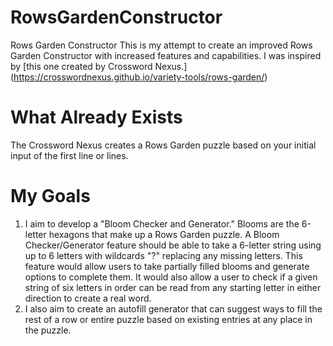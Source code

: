 # RowsGardenConstructor
Rows Garden Constructor
This is my attempt to create an improved Rows Garden Constructor with increased features and capabilities.
I was inspired by [this one created by Crossword Nexus.] (https://crosswordnexus.github.io/variety-tools/rows-garden/)

# What Already Exists
The Crossword Nexus creates a Rows Garden puzzle based on your initial input of the first line or lines. 

# My Goals
1. I aim to develop a "Bloom Checker and Generator." Blooms are the 6-letter hexagons that make up a Rows Garden puzzle. 
A Bloom Checker/Generator feature should be able to take a 6-letter string using up to 6 letters with wildcards "?" replacing any missing letters.
This feature would allow users to take partially filled blooms and generate options to complete them. It would also allow a user to check if a given string of six letters in order can be read from any starting letter in either direction to create a real word.
2. I also aim to create an autofill generator that can suggest ways to fill the rest of a row or entire puzzle based on existing entries at any place in the puzzle.
